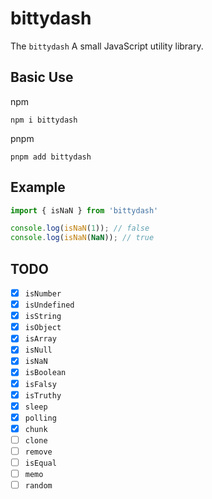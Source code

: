 # bittydash

The `bittydash` A small JavaScript utility library.

## Basic Use

npm

```shell
npm i bittydash
```

pnpm

```shell
pnpm add bittydash
```

## Example

```javascript
import { isNaN } from 'bittydash'

console.log(isNaN(1)); // false
console.log(isNaN(NaN)); // true
```

## TODO

- [x] `isNumber`
- [x] `isUndefined`
- [x] `isString`
- [x] `isObject`
- [x] `isArray`
- [x] `isNull`
- [x] `isNaN`
- [x] `isBoolean`
- [x] `isFalsy`
- [x] `isTruthy`
- [x] `sleep`
- [x] `polling`
- [x] `chunk`
- [ ] `clone`
- [ ] `remove`
- [ ] `isEqual`
- [ ] `memo`
- [ ] `random`
